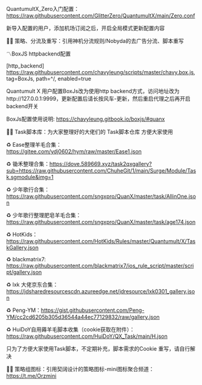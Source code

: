 
QuantumultX_Zero入门配置：https://raw.githubusercontent.com/GlitterZero/QuantumultX/main/Zero.conf

新导入配置的用户，添加机场订阅之后，开启全局模式更新配置内容

✍🏻 策略、分流及重写：引用神机分流规则/Nobyda的去广告分流、脚本重写

〽️BoxJS httpbackend配置

[http_backend]
https://raw.githubusercontent.com/chavyleung/scripts/master/chavy.box.js, tag=BoxJs, path=^/, enabled=true

Quantumult X 用户配置BoxJs改为使用http backend方式，访问地址改为http://127.0.0.1:9999，更新配置后请长按风车-更新，然后重启代理之后再开启backend开关

BoxJs配置使用说明: https://chavyleung.gitbook.io/boxjs/#quanx

✍🏻 Task脚本库：为大家整理好的大佬们的 Task脚本仓库 方便大家使用

♻️ Ease整理羊毛合集：https://gitee.com/ydj0602/hym/raw/master/Ease1.json

♻️ 锄禾整理合集：https://dove.589669.xyz/task2qxgallery?sub=https://raw.githubusercontent.com/ChuheGit/1/main/Surge/Module/Task.sgmodule&img=1

♻️ 少年歌行合集：https://raw.githubusercontent.com/sngxpro/QuanX/master/task/AllinOne.json

♻️ 少年歌行整理肥皂羊毛合集：https://raw.githubusercontent.com/sngxpro/QuanX/master/task/age174.json

♻️ HotKids：https://raw.githubusercontent.com/HotKids/Rules/master/Quantumult/X/TaskGallery.json

♻️ blackmatrix7: https://raw.githubusercontent.com/blackmatrix7/ios_rule_script/master/script/gallery.json

♻️ lxk 大佬京东合集：https://jdsharedresourcescdn.azureedge.net/jdresource/lxk0301_gallery.json

♻️ Peng-YM：https://gist.githubusercontent.com/Peng-YM/cc2cd6205b305d36544a44ec77129832/raw/gallery.json

♻️ HuiDoY自用薅羊毛脚本收集（cookie获取在附件）：https://raw.githubusercontent.com/HuiDoY/QX_Task/main/H.json

只为了方便大家使用Task脚本，不定期补充，脚本需求的Cookie 重写，请自行解决

✍🏻 策略组图标：引用契阔设计的策略图标-mini图标聚合频道：https://t.me/Orzmini
